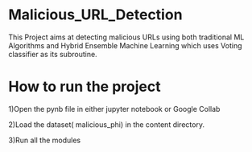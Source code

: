 # Malicious_URL_Detection 

 This Project aims at detecting malicious URLs using both traditional ML Algorithms 
 and Hybrid Ensemble Machine Learning which uses Voting classifier as its subroutine.


# How to run the project

 1)Open the pynb file in either jupyter notebook or Google Collab
 
 2)Load the dataset( malicious_phi) in the content directory.
 
 3)Run all the modules 
